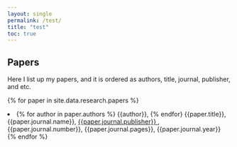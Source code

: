 ```yaml
---
layout: single
permalink: /test/
title: "test"
toc: true
---
```



## Papers

Here I list up my papers, and it is ordered as authors, title, journal, publisher, and etc.


{% for paper in site.data.research.papers %}
  <li>
    {% for author in paper.authors %}
        {{author}},
    {% endfor}
    {{paper.title}}, 
    {{paper.journal.name}},
    <a href="{{ paper.links.journal }}">
    {{paper.journal.publisher}}
    </a>,
    {{paper.journal.number}}, 
    {{paper.journal.pages}}, 
    {{paper.journal.year}}
  </li>
{% endfor %}